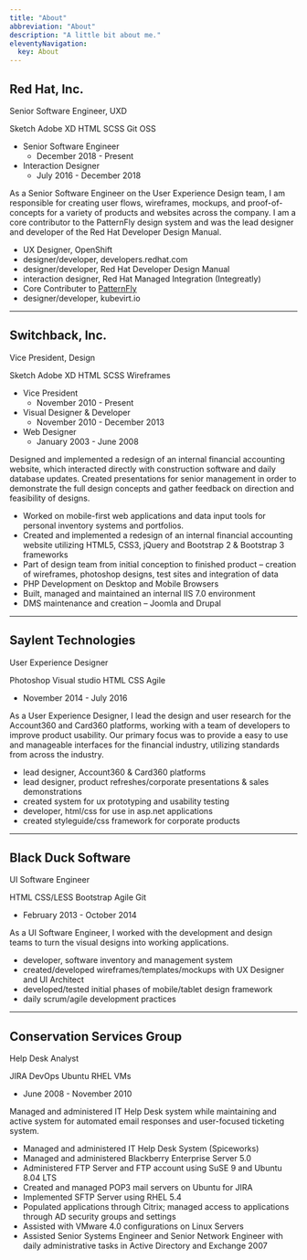 ```yaml
---
title: "About"
abbreviation: "About"
description: "A little bit about me."
eleventyNavigation:
  key: About
---
```


<!-- <ul class="nav justify-content-center">
  <li class="nav-item">
    <a class="nav-link" href="#">History</a>
  </li>
  <li class="nav-item">
    <a class="nav-link" href="#">Education</a>
  </li>
  <li class="nav-item">
    <a class="nav-link" href="#">Recognitions</a>
  </li>
</ul>
<hr> -->
<div class="container pt-3 pb-3">
  <div class="row g-5">
    <div class="col-md-6">
      <h2 id="redhat">Red Hat, Inc.</h2>
      <p class="mb-0">
        Senior Software Engineer, UXD
      </p>
      <p>
        <span class="badge rounded-pill bg-dark">Sketch</span>
        <span class="badge rounded-pill bg-dark">Adobe XD</span>
        <span class="badge rounded-pill bg-dark">HTML</span>
        <span class="badge rounded-pill bg-dark">SCSS</span>
        <span class="badge rounded-pill bg-dark">Git</span>
        <span class="badge rounded-pill bg-dark">OSS</span>
      </p>
      <ul class="icon-list">
        <li>Senior Software Engineer
          <ul><li>December 2018 - Present</li></ul>
        </li>
        <li class="text-muted">
          Interaction Designer
          <ul><li>July 2016 - December 2018</li></ul>
        </li>
      </ul>
    </div>
    <div class="col-md-6">
      <p>As a Senior Software Engineer on the User Experience Design team, I am responsible for creating user flows, wireframes, mockups, and proof-of-concepts for a variety of products and websites across the company. I am a core contributor to the PatternFly design system and was the lead designer and developer of the Red Hat Developer Design Manual.</p>
      <ul class="icon-list">
        <li>UX Designer, OpenShift</li>
        <li>designer/developer, developers.redhat.com</li>
        <li>designer/developer, Red Hat Developer Design Manual</li>
        <li>interaction designer, Red Hat Managed Integration (Integreatly)
        <li>Core Contributer to <a href="https://www.patternfly.org" target="top" alt="PatternFly website">PatternFly</a></li>
        <li>designer/developer, kubevirt.io</li>
      </ul>
    </div>
  </div>
  <hr class="col-3 col-md-2 mb-5">
  <div class="row g-5">
    <div class="col-md-6">
      <h2>Switchback, Inc.</h2>
      <p class="mb-0">
        Vice President, Design
      </p>
      <p>
        <span class="badge rounded-pill bg-dark">Sketch</span>
        <span class="badge rounded-pill bg-dark">Adobe XD</span>
        <span class="badge rounded-pill bg-dark">HTML</span>
        <span class="badge rounded-pill bg-dark">SCSS</span>
        <span class="badge rounded-pill bg-dark">Wireframes</span>
      </p>
      <ul class="icon-list">
        <li>Vice President
          <ul><li>November 2010 - Present</li></ul>
        </li>
        <li class="text-muted">
          Visual Designer &amp; Developer
          <ul><li>November 2010 - December 2013</li></ul>
        </li>
        <li class="text-muted">
          Web Designer
          <ul><li>January 2003 - June 2008</li></ul>
        </li>
      </ul>
    </div>
    <div class="col-md-6">
      <p>Designed and implemented a redesign of an internal financial accounting website, which interacted directly with construction software and daily database updates. Created presentations for senior management in order to demonstrate the full design concepts and gather feedback on direction and feasibility of designs.</p>
      <ul class="icon-list">
        <li>Worked on mobile-first web applications and data input tools for personal inventory systems and portfolios.</li>
        <li>Created and implemented a redesign of an internal financial accounting website utilizing HTML5, CSS3, jQuery and Bootstrap 2 & Bootstrap 3 frameworks</li>
        <li>Part of design team from initial conception to finished product – creation of wireframes, photoshop designs, test sites and integration of data</li>
        <li>PHP Development on Desktop and Mobile Browsers</li>
        <li>Built, managed and maintained an internal IIS 7.0 environment</li>
        <li>DMS maintenance and creation – Joomla and Drupal</li>
      </ul>
    </div>
  </div>
  <hr class="col-3 col-md-2 mb-5">
  <div class="row g-5">
    <div class="col-md-6">
      <h2>Saylent Technologies</h2>
      <p class="mb-0">
        User Experience Designer
      </p>
      <p>
        <span class="badge rounded-pill bg-dark">Photoshop</span>
        <span class="badge rounded-pill bg-dark">Visual studio</span>
        <span class="badge rounded-pill bg-dark">HTML</span>
        <span class="badge rounded-pill bg-dark">CSS</span>
        <span class="badge rounded-pill bg-dark">Agile</span>
      </p>
      <ul class="icon-list">
        <li>November 2014 - July 2016</li>
      </ul>
    </div>
    <div class="col-md-6">
      <p>As a User Experience Designer, I lead the design and user research for the Account360 and Card360 platforms, working with a team of developers to improve product usability. Our primary focus was to provide a easy to use and manageable interfaces for the financial industry, utilizing standards from across the industry.</p>
      <ul class="icon-list">
        <li>lead designer, Account360 &amp; Card360 platforms</li>
        <li>lead designer, product refreshes/corporate presentations &amp; sales demonstrations</li>
        <li>created system for ux prototyping and usability testing</li>
        <li>developer, html/css for use in asp.net applications</li>
        <li>created styleguide/css framework for corporate products</li>
      </ul>
    </div>
  </div>
  <hr class="col-3 col-md-2 mb-5">
  <div class="row g-5">
    <div class="col-md-6">
      <h2>Black Duck Software</h2>
      <p class="mb-0">
        UI Software Engineer
      </p>
      <p>
        <span class="badge rounded-pill bg-dark">HTML</span>
        <span class="badge rounded-pill bg-dark">CSS/LESS</span>
        <span class="badge rounded-pill bg-dark">Bootstrap</span>
        <span class="badge rounded-pill bg-dark">Agile</span>
        <span class="badge rounded-pill bg-dark">Git</span>
      </p>
      <ul class="icon-list">
        <li>February 2013 - October 2014</li>
      </ul>
    </div>
    <div class="col-md-6">
      <p>As a UI Software Engineer, I worked with the development and design teams to turn the visual designs into working applications.</p>
      <ul class="icon-list">
        <li>developer, software inventory and management system</li>
        <li>created/developed wireframes/templates/mockups with UX Designer and UI Architect</li>
        <li>developed/tested initial phases of mobile/tablet design framework</li>
        <li>daily scrum/agile development practices</li>
      </ul>
    </div>
  </div>
  <hr class="col-3 col-md-2 mb-5">
  <div class="row g-5">
    <div class="col-md-6">
      <h2>Conservation Services Group</h2>
      <p class="mb-0">
        Help Desk Analyst
      </p>
      <p>
        <span class="badge rounded-pill bg-dark">JIRA</span>
        <span class="badge rounded-pill bg-dark">DevOps</span>
        <span class="badge rounded-pill bg-dark">Ubuntu</span>
        <span class="badge rounded-pill bg-dark">RHEL</span>
        <span class="badge rounded-pill bg-dark">VMs</span>
      </p>
      <ul class="icon-list">
        <li>June 2008 - November 2010</li>
      </ul>
    </div>
    <div class="col-md-6">
    <p>Managed and administered IT Help Desk system while maintaining and active system for automated email responses and user-focused ticketing system.</p>
      <ul class="icon-list">
        <li>Managed and administered IT Help Desk System (Spiceworks)</li>
        <li>Managed and administered Blackberry Enterprise Server 5.0</li>
        <li>Administered FTP Server and FTP account using SuSE 9 and Ubuntu 8.04 LTS</li>
        <li>Created and managed POP3 mail servers on Ubuntu for JIRA</li>
        <li>Implemented SFTP Server using RHEL 5.4</li>
        <li>Populated applications through Citrix; managed access to applications through AD security groups and settings</li>
        <li>Assisted with VMware 4.0 configurations on Linux Servers</li>
        <li>Assisted Senior Systems Engineer and Senior Network Engineer with daily administrative tasks in Active Directory and Exchange 2007</li>
      </ul>
    </div>
  </div>
</div>

